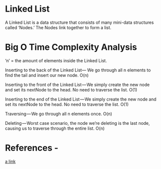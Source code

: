 # Linked List

A Linked List is a data structure that consists of many mini-data structures called ‘Nodes.’ The Nodes link together to form a list.

# Big O Time Complexity Analysis

‘n’ = the amount of elements inside the Linked List.

Inserting to the back of the Linked List— We go through all n elements to find the tail and insert our new node. O(n)

Inserting to the front of the Linked List — We simply create the new node and set its nextNode to the head. No need to traverse the list. O(1)

Inserting to the end of the Linked List — We simply create the new node and set its nextNode to the head. No need to traverse the list. O(1)

Traversing — We go through all n elements once. O(n)

Deleting — Worst case scenario, the node we’re deleting is the last node, causing us to traverse through the entire list. O(n)

# References -

[a link](http://treasurytoday.com/2003/11/credit-risk-modelling-techniques)
